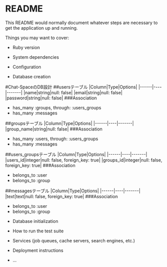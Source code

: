 # README

This README would normally document whatever steps are necessary to get the
application up and running.

Things you may want to cover:

* Ruby version

* System dependencies

* Configuration

* Database creation

#Chat-SpaceのDB設計
##usersテーブル
|Column|Type|Options|
|------|----|-------|
|name|string|null: false|
|email|string|null: false|
|password|string|null: false|
###Association
- has_many :groups, through: :users_groups
- has_many :messages

##groupsテーブル
|Column|Type|Options|
|------|----|-------|
|group_name|string|null: false|
###Association
- has_many :users, through: :users_groups
- has_many :messages

##users_groupsテーブル
|Column|Type|Options|
|------|----|-------|
|users_id|integer|null: false, foreign_key: true|
|groups_id|integer|null: false, foreign_key: true|
###Association
- belongs_to :user
- belongs_to :group

##messagesテーブル
|Column|Type|Options|
|------|----|-------|
|text|text|null: false, foreign_key: true|
###Association
- belongs_to :user
- belongs_to :group



* Database initialization

* How to run the test suite

* Services (job queues, cache servers, search engines, etc.)

* Deployment instructions

* ...
